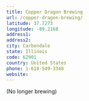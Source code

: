 ```yaml
---
title: Copper Dragon Brewing
url: /copper-dragon-brewing/
latitude: 37.7273
longitude: -89.2168
address1: 
address2: 
city: Carbondale
state: Illinois
code: 62901
country: United States
phone: 1-618-549-3348
website: 
---
```

(No longer brewing)
